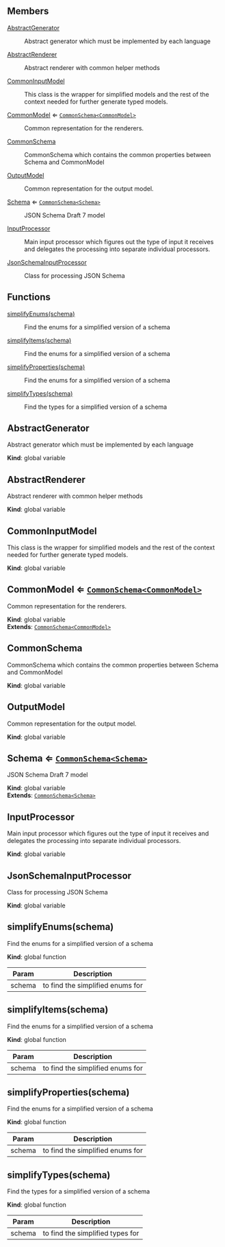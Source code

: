 ## Members

<dl>
<dt><a href="#AbstractGenerator">AbstractGenerator</a></dt>
<dd><p>Abstract generator which must be implemented by each language</p>
</dd>
<dt><a href="#AbstractRenderer">AbstractRenderer</a></dt>
<dd><p>Abstract renderer with common helper methods</p>
</dd>
<dt><a href="#CommonInputModel">CommonInputModel</a></dt>
<dd><p>This class is the wrapper for simplified models and the rest of the context needed for further generate typed models.</p>
</dd>
<dt><a href="#CommonModel">CommonModel</a> ⇐ <code><a href="#CommonModel">CommonSchema&lt;CommonModel&gt;</a></code></dt>
<dd><p>Common representation for the renderers.</p>
</dd>
<dt><a href="#CommonSchema">CommonSchema</a></dt>
<dd><p>CommonSchema which contains the common properties between Schema and CommonModel</p>
</dd>
<dt><a href="#OutputModel">OutputModel</a></dt>
<dd><p>Common representation for the output model.</p>
</dd>
<dt><a href="#Schema">Schema</a> ⇐ <code><a href="#Schema">CommonSchema&lt;Schema&gt;</a></code></dt>
<dd><p>JSON Schema Draft 7 model</p>
</dd>
<dt><a href="#InputProcessor">InputProcessor</a></dt>
<dd><p>Main input processor which figures out the type of input it receives and delegates the processing into separate individual processors.</p>
</dd>
<dt><a href="#JsonSchemaInputProcessor">JsonSchemaInputProcessor</a></dt>
<dd><p>Class for processing JSON Schema</p>
</dd>
</dl>

## Functions

<dl>
<dt><a href="#simplifyEnums">simplifyEnums(schema)</a></dt>
<dd><p>Find the enums for a simplified version of a schema</p>
</dd>
<dt><a href="#simplifyItems">simplifyItems(schema)</a></dt>
<dd><p>Find the enums for a simplified version of a schema</p>
</dd>
<dt><a href="#simplifyProperties">simplifyProperties(schema)</a></dt>
<dd><p>Find the enums for a simplified version of a schema</p>
</dd>
<dt><a href="#simplifyTypes">simplifyTypes(schema)</a></dt>
<dd><p>Find the types for a simplified version of a schema</p>
</dd>
</dl>

<a name="AbstractGenerator"></a>

## AbstractGenerator
Abstract generator which must be implemented by each language

**Kind**: global variable  
<a name="AbstractRenderer"></a>

## AbstractRenderer
Abstract renderer with common helper methods

**Kind**: global variable  
<a name="CommonInputModel"></a>

## CommonInputModel
This class is the wrapper for simplified models and the rest of the context needed for further generate typed models.

**Kind**: global variable  
<a name="CommonModel"></a>

## CommonModel ⇐ [<code>CommonSchema&lt;CommonModel&gt;</code>](#CommonModel)
Common representation for the renderers.

**Kind**: global variable  
**Extends**: [<code>CommonSchema&lt;CommonModel&gt;</code>](#CommonModel)  
<a name="CommonSchema"></a>

## CommonSchema
CommonSchema which contains the common properties between Schema and CommonModel

**Kind**: global variable  
<a name="OutputModel"></a>

## OutputModel
Common representation for the output model.

**Kind**: global variable  
<a name="Schema"></a>

## Schema ⇐ [<code>CommonSchema&lt;Schema&gt;</code>](#Schema)
JSON Schema Draft 7 model

**Kind**: global variable  
**Extends**: [<code>CommonSchema&lt;Schema&gt;</code>](#Schema)  
<a name="InputProcessor"></a>

## InputProcessor
Main input processor which figures out the type of input it receives and delegates the processing into separate individual processors.

**Kind**: global variable  
<a name="JsonSchemaInputProcessor"></a>

## JsonSchemaInputProcessor
Class for processing JSON Schema

**Kind**: global variable  
<a name="simplifyEnums"></a>

## simplifyEnums(schema)
Find the enums for a simplified version of a schema

**Kind**: global function  

| Param | Description |
| --- | --- |
| schema | to find the simplified enums for |

<a name="simplifyItems"></a>

## simplifyItems(schema)
Find the enums for a simplified version of a schema

**Kind**: global function  

| Param | Description |
| --- | --- |
| schema | to find the simplified enums for |

<a name="simplifyProperties"></a>

## simplifyProperties(schema)
Find the enums for a simplified version of a schema

**Kind**: global function  

| Param | Description |
| --- | --- |
| schema | to find the simplified enums for |

<a name="simplifyTypes"></a>

## simplifyTypes(schema)
Find the types for a simplified version of a schema

**Kind**: global function  

| Param | Description |
| --- | --- |
| schema | to find the simplified types for |

